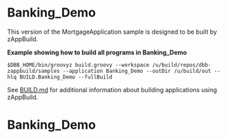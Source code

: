 # Banking_Demo
This version of the MortgageApplication sample is designed to be built by zAppBuild. 

**Example showing how to build all programs in Banking_Demo**
```
$DBB_HOME/bin/groovyz build.groovy --workspace /u/build/repos/dbb-zappbuild/samples --application Banking_Demo --outDir /u/build/out --hlq BUILD.Banking_Demo --fullBuild
```
See [BUILD.md](../../BUILD.md) for additional information about building applications using zAppBuild.
# Banking_Demo
